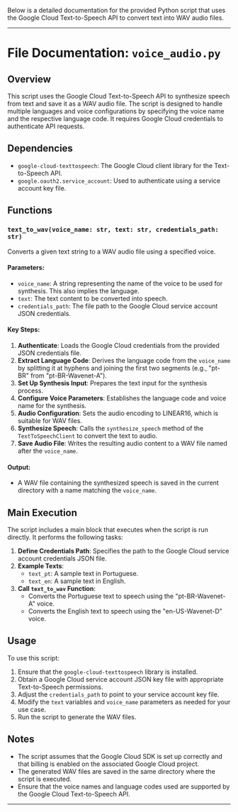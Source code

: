 Below is a detailed documentation for the provided Python script that uses the Google Cloud Text-to-Speech API to convert text into WAV audio files.

---

# File Documentation: `voice_audio.py`

## Overview
This script uses the Google Cloud Text-to-Speech API to synthesize speech from text and save it as a WAV audio file. The script is designed to handle multiple languages and voice configurations by specifying the voice name and the respective language code. It requires Google Cloud credentials to authenticate API requests.

## Dependencies
- `google-cloud-texttospeech`: The Google Cloud client library for the Text-to-Speech API.
- `google.oauth2.service_account`: Used to authenticate using a service account key file.

## Functions

### `text_to_wav(voice_name: str, text: str, credentials_path: str)`
Converts a given text string to a WAV audio file using a specified voice.

#### Parameters:
- `voice_name`: A string representing the name of the voice to be used for synthesis. This also implies the language.
- `text`: The text content to be converted into speech.
- `credentials_path`: The file path to the Google Cloud service account JSON credentials.

#### Key Steps:
1. **Authenticate**: Loads the Google Cloud credentials from the provided JSON credentials file.
2. **Extract Language Code**: Derives the language code from the `voice_name` by splitting it at hyphens and joining the first two segments (e.g., "pt-BR" from "pt-BR-Wavenet-A").
3. **Set Up Synthesis Input**: Prepares the text input for the synthesis process.
4. **Configure Voice Parameters**: Establishes the language code and voice name for the synthesis.
5. **Audio Configuration**: Sets the audio encoding to LINEAR16, which is suitable for WAV files.
6. **Synthesize Speech**: Calls the `synthesize_speech` method of the `TextToSpeechClient` to convert the text to audio.
7. **Save Audio File**: Writes the resulting audio content to a WAV file named after the `voice_name`.

#### Output:
- A WAV file containing the synthesized speech is saved in the current directory with a name matching the `voice_name`.

## Main Execution
The script includes a main block that executes when the script is run directly. It performs the following tasks:

1. **Define Credentials Path**: Specifies the path to the Google Cloud service account credentials JSON file.
2. **Example Texts**:
   - `text_pt`: A sample text in Portuguese.
   - `text_en`: A sample text in English.
3. **Call `text_to_wav` Function**:
   - Converts the Portuguese text to speech using the "pt-BR-Wavenet-A" voice.
   - Converts the English text to speech using the "en-US-Wavenet-D" voice.

## Usage
To use this script:
1. Ensure that the `google-cloud-texttospeech` library is installed.
2. Obtain a Google Cloud service account JSON key file with appropriate Text-to-Speech permissions.
3. Adjust the `credentials_path` to point to your service account key file.
4. Modify the `text` variables and `voice_name` parameters as needed for your use case.
5. Run the script to generate the WAV files.

## Notes
- The script assumes that the Google Cloud SDK is set up correctly and that billing is enabled on the associated Google Cloud project.
- The generated WAV files are saved in the same directory where the script is executed.
- Ensure that the voice names and language codes used are supported by the Google Cloud Text-to-Speech API.

---